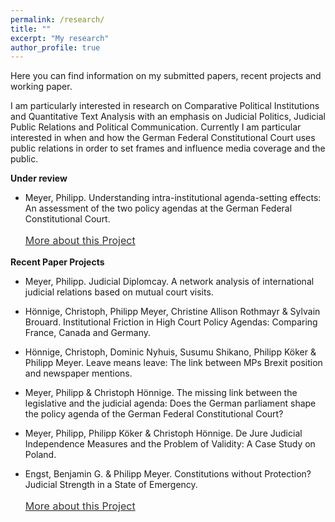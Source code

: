 ```yaml
---
permalink: /research/
title: ""
excerpt: "My research"
author_profile: true
---
```



Here you can find information on my submitted papers, recent projects and working paper.

I am particularly interested in research on Comparative Political Institutions and Quantitative Text Analysis with an emphasis on Judicial Politics, Judicial Public Relations and Political Communication. Currently I am particular interested in when and how the German Federal Constitutional Court uses public relations in order to set frames and influence media coverage and the public.
 
<b>Under review</b>
 
 - Meyer, Philipp. Understanding intra-institutional agenda-setting effects: An assessment of the two policy agendas at the German Federal Constitutional Court.
    <p style="line-height: 1.5;" align="left"><span style="font-size: medium;"><a style="line-height: 1.5;" href="https://phimeyer.github.io/publication/2019-MeyerHönnige"><span style="color: #333333;"><span style="font-size: medium;">More about this Project</span></span></a> 
  
<b>Recent Paper Projects</b>

- Meyer, Philipp. Judicial Diplomcay. A network analysis of international judicial relations based on mutual court visits.

- Hönnige, Christoph, Philipp Meyer, Christine Allison Rothmayr & Sylvain Brouard. Institutional Friction in High Court Policy Agendas: Comparing France, Canada and Germany.

- Hönnige, Christoph, Dominic Nyhuis, Susumu Shikano, Philipp Köker & Philipp Meyer. Leave means leave: The link between MPs Brexit position and newspaper mentions. 

- Meyer, Philipp & Christoph Hönnige. The missing link between the legislative and the judicial agenda: Does the German parliament shape the policy agenda of the German Federal Constitutional Court?

- Meyer, Philipp, Philipp Köker & Christoph Hönnige. De Jure Judicial Independence Measures and the Problem of Validity: A Case Study on Poland.

- Engst, Benjamin G. & Philipp Meyer. Constitutions without Protection? Judicial Strength in a State of Emergency.
  <p style="line-height: 1.5;" align="left"><span style="font-size: medium;"><a style="line-height: 1.5;" href="https://phimeyer.github.io/publication/2016-EngstMeyer"><span style="color: #333333;"><span style="font-size: medium;">More about this Project</span></span></a>

